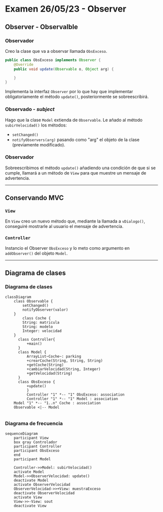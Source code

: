 # Examen 26/05/23 - Observer
## Observer - Observalble
### Observador
Creo la clase que va a observar llamada `ObsExceso`.
```java
public class ObsExceso implements Observer { 
    @Override
    public void update(Observable o, Object arg) {

    }
}
```
Implementa la interfaz `Observer` por lo que hay que implementar
obligatoriamente el método `update()`, posteriormente se sobreescribirá.

### Observado - _subject_
Hago que la clase `Model` extienda de `Observable`.
Le añado al método `subirVelocidad()` los métodos:
* `setChanged()`
* `notifyObservers(arg)` pasando como "arg" el objeto de la clase (previamente modificado).

### Observador
Sobreescribimos el método `update()` añadiendo una condición de que si se 
cumple, llamará a un método de `View` para que muestre un mensaje de advertencia.

----
## Conservando MVC

### `View`
En `View` creo un nuevo método que, mediante la llamada a `vDialogo()`, conseguiré
mostrarle al usuario el mensaje de advertencia.

### `Controller`
Instancio el Observer `ObsExceso` y lo meto como argumento en 
`addObserver()` del objeto `Model`.

-----
## Diagrama de clases

### Diagrama de clases
```mermaid
classDiagram
    class Observable {
        setChanged()
        notifyObserver(valor)
    }
        class Coche {
        String: matricula
        String: modelo
        Integer: velocidad
    }
      class Controller{
          +main()
      }
      class Model {
          ArrayList~Coche~: parking
          +crearCoche(String, String, String)
          +getCoche(String)
          +cambiarVelocidad(String, Integer)
          +getVelocidad(String)
      }
      class ObsExceso {
          +update()
          }
          Controller "1" *-- "1" ObsExceso: association
          Controller "1" *-- "1" Model : association
    Model "1" *-- "1..n" Coche : association
    Observable <|-- Model
      
```
### Diagrama de frecuencia
```mermaid
sequenceDiagram
    participant View
    box gray Controlador
    participant Controller
    participant ObsExceso
    end
    participant Model

    Controller->>Model: subirVelocidad()
    activate Model
    Model->>ObserverVelocidad: update()
    deactivate Model
    activate ObserverVelocidad
    ObserverVelocidad->>+View: muestraExceso
    deactivate ObserverVelocidad
    activate View
    View->>-View: sout
    deactivate View
```


